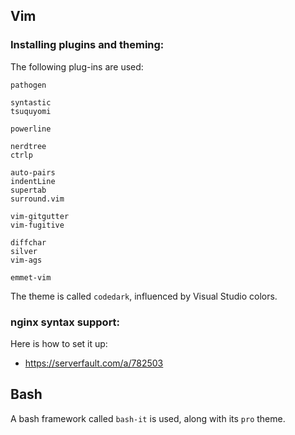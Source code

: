 ## Vim

### Installing plugins and theming:

The following plug-ins are used:
```
pathogen

syntastic
tsuquyomi

powerline

nerdtree
ctrlp

auto-pairs
indentLine
supertab
surround.vim

vim-gitgutter
vim-fugitive

diffchar
silver
vim-ags

emmet-vim
```

The theme is called `codedark`, influenced by Visual Studio colors.

### nginx syntax support:

Here is how to set it up:
* https://serverfault.com/a/782503

## Bash

A bash framework called `bash-it` is used, along with its `pro` theme.
